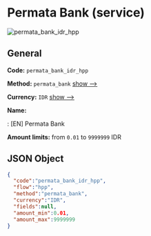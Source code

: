 
# Permata Bank (service) 
![permata_bank_idr_hpp](https://static.openfintech.io/payment_methods/permata_bank_idr_hpp/logo.svg?w=400&c=v0.59.26#w200)  

## General 
 
**Code:** `permata_bank_idr_hpp` 
 
**Method:** `permata_bank` 
 [show -->](/payment-methods/permata_bank/) 
 
**Currency:** `IDR` [show -->](/currencies/IDR/) 
 
**Name:** 
 
:	[EN] Permata Bank 
 
**Amount limits:** from `0.01` to `9999999` IDR 

## JSON Object 

```json
{
  "code":"permata_bank_idr_hpp",
  "flow":"hpp",
  "method":"permata_bank",
  "currency":"IDR",
  "fields":null,
  "amount_min":0.01,
  "amount_max":9999999
}
```  
